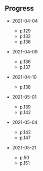 ## Progress

- 2021-04-04
	 - p.129
	 - p.132
	 - p.136

- 2021-04-09
	- p.136
	- p.137

- 2021-04-10
	- p.138

- 2021-05-01
	- p.139
	- p.142

- 2021-05-04
	- p.142
	- p.147

- 2021-05-21
	- p.50
	- p.151